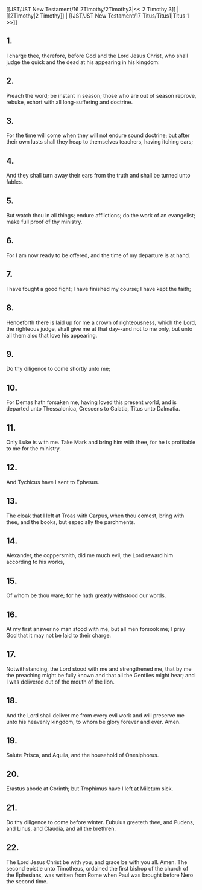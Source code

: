 [[JST/JST New Testament/16 2Timothy/2Timothy3|<< 2 Timothy 3]] | [[2Timothy|2 Timothy]] | [[JST/JST New Testament/17 Titus/Titus1|Titus 1 >>]]
## 1.
I charge thee, therefore, before God and the Lord Jesus Christ, who shall judge the quick and the dead at his appearing in his kingdom:
## 2.
Preach the word; be instant in season; those who are out of season reprove, rebuke, exhort with all long-suffering and doctrine.
## 3.
For the time will come when they will not endure sound doctrine; but after their own lusts shall they heap to themselves teachers, having itching ears;
## 4.
And they shall turn away their ears from the truth and shall be turned unto fables.
## 5.
But watch thou in all things; endure afflictions; do the work of an evangelist; make full proof of thy ministry.
## 6.
For I am now ready to be offered, and the time of my departure is at hand.
## 7.
I have fought a good fight; I have finished my course; I have kept the faith;
## 8.
Henceforth there is laid up for me a crown of righteousness, which the Lord, the righteous judge, shall give me at that day\--and not to me only, but unto all them also that love his appearing.
## 9.
Do thy diligence to come shortly unto me;
## 10.
For Demas hath forsaken me, having loved this present world, and is departed unto Thessalonica, Crescens to Galatia, Titus unto Dalmatia.
## 11.
Only Luke is with me. Take Mark and bring him with thee, for he is profitable to me for the ministry.
## 12.
And Tychicus have I sent to Ephesus.
## 13.
The cloak that I left at Troas with Carpus, when thou comest, bring with thee, and the books, but especially the parchments.
## 14.
Alexander, the coppersmith, did me much evil; the Lord reward him according to his works,
## 15.
Of whom be thou ware; for he hath greatly withstood our words.
## 16.
At my first answer no man stood with me, but all men forsook me; I pray God that it may not be laid to their charge.
## 17.
Notwithstanding, the Lord stood with me and strengthened me, that by me the preaching might be fully known and that all the Gentiles might hear; and I was delivered out of the mouth of the lion.
## 18.
And the Lord shall deliver me from every evil work and will preserve me unto his heavenly kingdom, to whom be glory forever and ever. Amen.
## 19.
Salute Prisca, and Aquila, and the household of Onesiphorus.
## 20.
Erastus abode at Corinth; but Trophimus have I left at Miletum sick.
## 21.
Do thy diligence to come before winter. Eubulus greeteth thee, and Pudens, and Linus, and Claudia, and all the brethren.
## 22.
The Lord Jesus Christ be with you, and grace be with you all. Amen.
The second epistle unto Timotheus, ordained the first bishop of the church of the Ephesians, was written from Rome when Paul was brought before Nero the second time. 

